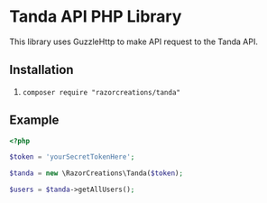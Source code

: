 # Tanda API PHP Library

This library uses GuzzleHttp to make API request to the Tanda API.

## Installation

1. `composer require "razorcreations/tanda"`

## Example

```php
<?php

$token = 'yourSecretTokenHere';

$tanda = new \RazorCreations\Tanda($token);

$users = $tanda->getAllUsers();

```